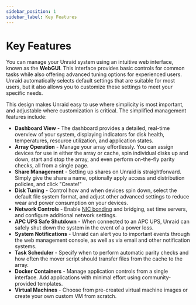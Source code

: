 ```yaml
---
sidebar_position: 1
sidebar_label: Key Features
---
```


# Key Features

You can manage your Unraid system using an intuitive web interface, known as the **WebGUI**. This interface provides basic controls for common tasks while also offering advanced tuning options for experienced users. Unraid automatically selects default settings that are suitable for most users, but it also allows you to customize these settings to meet your specific needs.

This design makes Unraid easy to use where simplicity is most important, and adjustable where customization is critical. The simplified management features include:

- **Dashboard View** - The dashboard provides a detailed, real-time overview of your system, displaying indicators for disk health, temperatures, resource utilization, and application states.
- **Array Operation** - Manage your array effortlessly. You can assign devices for use in either the array or cache, spin individual disks up and down, start and stop the array, and even perform on-the-fly parity checks, all from a single page.
- **Share Management** - Setting up shares on Unraid is straightforward. Simply give the share a name, optionally apply access and distribution policies, and click "Create!"
- **Disk Tuning** - Control how and when devices spin down, select the default file system format, and adjust other advanced settings to reduce wear and power consumption on your devices.
- **Network Controls** - Enable <u>NIC bonding</u> and bridging, set time servers, and configure additional network settings.
- **APC UPS Safe Shutdown** - When connected to an APC UPS, Unraid can safely shut down the system in the event of a power loss.
- **System Notifications** - Unraid can alert you to important events through the web management console, as well as via email and other notification systems.
- **Task Scheduler** - Specify when to perform automatic parity checks and how often the mover script should transfer files from the cache to the array.
- **Docker Containers** - Manage application controls from a single interface. Add applications with minimal effort using community-provided templates.
- **Virtual Machines** - Choose from pre-created virtual machine images or create your own custom VM from scratch.